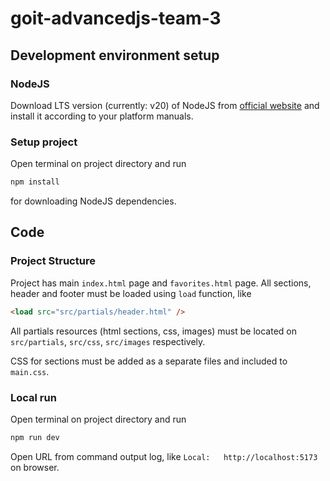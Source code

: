 # goit-advancedjs-team-3

## Development environment setup

### NodeJS

Download LTS version (currently: v20) of NodeJS from [official website](https://nodejs.org/en/download/current) and install it according to your platform manuals.

### Setup project

Open terminal on project directory and run

```sh
npm install
```

for downloading NodeJS dependencies.

## Code

### Project Structure

Project has main `index.html` page and `favorites.html` page.
All sections, header and footer must be loaded using `load` function, like

```html
<load src="src/partials/header.html" />
```

All partials resources (html sections, css, images) must be located on `src/partials`, `src/css`, `src/images` respectively.

CSS for sections must be added as a separate files and included to `main.css`.

### Local run

Open terminal on project directory and run

```sh
npm run dev
```

Open URL from command output log, like `Local:   http://localhost:5173` on browser.
